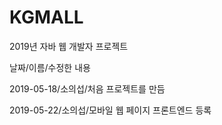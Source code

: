 ﻿# KGMALL
2019년 자바 웹 개발자 프로젝트

날짜/이름/수정한 내용  

2019-05-18/소의섭/처음 프로젝트를 만듬

2019-05-22/소의섭/모바일 웹 페이지 프론트엔드 등록